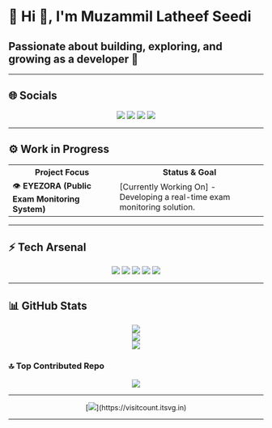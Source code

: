 # 💫 Hi 👋, I'm Muzammil Latheef Seedi
## Passionate about building, exploring, and growing as a developer 🦾

---

## 🌐 Socials
<p align="center">
  <a href="https://discord.gg/mr_muzml"><img src="https://img.shields.io/badge/Discord-%237289DA.svg?logo=discord&logoColor=white"></a>
  <a href="https://instagram.com/mr__muzml"><img src="https://img.shields.io/badge/Instagram-%23E4405F.svg?logo=Instagram&logoColor=white"></a>
  <a href="https://www.linkedin.com/in/muzml-latheef6666/"><img src="https://img.shields.io/badge/LinkedIn-%230077B5.svg?logo=linkedin&logoColor=white"></a>
  <a href="mailto:muzamilbng@gmail.com"><img src="https://img.shields.io/badge/Email-D14836?logo=gmail&logoColor=white"></a>
</p>

---

## ⚙️ Work in Progress
<p align="center">
<table>
  <tr>
    <th>Project Focus</th>
    <th>Status & Goal</th>
  </tr>
  <tr>
    <td>👁️ <b>EYEZORA (Public Exam Monitoring System)</b></td>
    <td>[Currently Working On] - Developing a real-time exam monitoring solution.</td>
  </tr>
</table>
</p>

---

## ⚡ Tech Arsenal
<p align="center">
  <img src="https://img.shields.io/badge/C-%2300599C.svg?style=for-the-badge&logo=c&logoColor=white" />
  <img src="https://img.shields.io/badge/Python-3670A0?style=for-the-badge&logo=python&logoColor=ffdd54" />
  <img src="https://img.shields.io/badge/MySQL-4479A1.svg?style=for-the-badge&logo=mysql&logoColor=white" />
  <img src="https://img.shields.io/badge/PyTorch-%23EE4C2C.svg?style=for-the-badge&logo=PyTorch&logoColor=white" />
  <img src="https://img.shields.io/badge/TensorFlow-%23FF6F00.svg?style=for-the-badge&logo=TensorFlow&logoColor=white" />
</p>

---

## 📊 GitHub Stats
<p align="center">
  <img src="https://github-readme-stats.vercel.app/api?username=muzml&theme=radical&hide_border=false&include_all_commits=false&count_private=false" /><br/>
  <img src="https://nirzak-streak-stats.vercel.app/?user=muzml&theme=radical&hide_border=false" /><br/>
  <img src="https://github-readme-stats.vercel.app/api/top-langs/?username=muzml&theme=radical&hide_border=false&include_all_commits=false&count_private=false&layout=compact" />
</p>

### 🔝 Top Contributed Repo
<p align="center">
  <img src="https://github-contributor-stats.vercel.app/api?username=muzml&limit=5&theme=radical&combine_all_yearly_contributions=true" />
</p>

---

<p align="center">
  [<img src="https://visitcount.itsvg.in/api?id=muzml&icon=0&color=0" />](https://visitcount.itsvg.in)
</p>

---

<!-- Proudly created with GPRM ( https://gprm.itsvg.in ) -->
